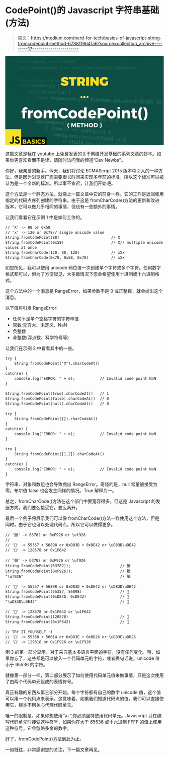 # CodePoint()的 Javascript 字符串基础(方法)

> 原文：<https://medium.com/nerd-for-tech/basics-of-javascript-string-fromcodepoint-method-6788119641a6?source=collection_archive---------17----------------------->

![](img/f098a84b6603335a89e831ac351bc924.png)

这篇文章是我在 youtube 上免费发表的关于网络开发基础的系列文章的抄本。如果你更喜欢看而不是读，请随时访问我的频道“Dev Newbs”。

你好，我亲爱的新手。今天，我们将讨论 ECMAScript 2015 版本中引入的一种方法。但是因为浏览器厂商需要很长时间来实现多年前的标准，所以这个标准可以被认为是一个全新的标准。所以事不宜迟，让我们开始吧。

这个方法是一个静态方法，就像上一篇文章中它的前身一样。它的工作是返回使用指定的代码点序列创建的字符串。由于这是 fromCharCode()方法的更新和改进版本，它可以做几乎相同的事情，但也有一些额外的事情。

让我们看看它在示例 1 中是如何工作的。

```
// 'X' -> 88 or 0x58
// 'x' -> 120 or 0x78// single unicode value
String.fromCodePoint(88)                       // X
String.fromCodePoint(0x58)                     // X// multiple unicode values at once
String.fromCharCode(120, 88, 120)              // xXx
String.fromCharCode(0x78, 0x58, 0x78)          // xXx
```

如您所见，我可以使用 unicode 码位值一次创建单个字符或多个字符。任何数字格式都可以，但为了方便起见，大多数情况下您会希望使用十进制或十六进制格式。

这个方法中的一个消息是 RangeError，如果参数不是 0 或正整数，就会抛出这个消息。

以下值将引发 RangeError:

*   任何不是单个空格字符的字符串值
*   常数:无穷大、未定义、NaN
*   负整数
*   非整数(浮点数、科学符号等)

让我们在示例 2 中看看其中的一些。

```
try {
    String.fromCodePoint("X").charCodeAt() 
}
catch(e) {
    console.log("ERROR: " + e);           // Invalid code point NaN
}

String.fromCodePoint(true).charCodeAt()   // 1
String.fromCodePoint(false).charCodeAt()  // 0
String.fromCodePoint(null).charCodeAt()   // 0

try {
    String.fromCodePoint({}).charCodeAt()
}
catch(e) {
    console.log("ERROR: " + e);           // Invalid code point NaN
}

try {
    String.fromCodePoint([1,2]).charCodeAt()
}
catch(e) {
    console.log("ERROR: " + e);           // Invalid code point NaN
}
```

字符串、对象和数组也会导致抛出 RangeError。奇怪的是，null 常量被接受为零。布尔值 false 也会发生同样的情况。True 解释为一。

总之，fromCharCode()方法在这个部门中要宽容得多。但这是 Javascript 的发展方向，我们要么接受它，要么离开。

最后一个例子将展示我们可以像 fromCharCode()方法一样使用这个方法，但是同时，由于它也可以处理代码点，所以它可以做得更多。

```
// '臘' -> 63782 or 0xF926 or \uf926
// 
// '🙂' -> 55357 + 56898 or 0xD83D + 0xDE42 or \uD83D\uDE42
// '🙂' -> 128578 or 0x1F642

// '臘' -> 63782 or 0xF926 or \uf926
String.fromCodePoint(63782));                      // 臘
String.fromCodePoint(0xF926));                     // 臘
"\uf926"                                           // 臘

// '🙂' -> 55357 + 56898 or 0xD83D + 0xDE42 or \uD83D\uDE42
String.fromCodePoint(55357, 56898)                 // 🙂
String.fromCodePoint(0xD83D, 0xDE42)               // 🙂
"\uD83D\uDE42"                                     // 🙂

// '🙂' -> 128578 or 0x1F642 or \u1F642
String.fromCodePoint(128578)                       // 🙂
String.fromCodePoint(0x1F642)                      // 🙂

// TRY IT YOURSELF :)
// '🤦' -> 55358 + 56614 or 0xD83E + 0xDD26 or \uD83E\uDD26
// '🤦' -> 129318 or 0x1F926 or \u1F926
```

例 3 的第一部分显示，对于来自基本多语言平面的字符，没有任何变化。哦，如果你忘了，这些都是可以放入一个代码单元的字符，或者换句话说，unicode 值小于 65536 的字符。

就像第一部分一样，第二部分展示了如何使用代码单元值来做事情，只是这次使用了由两个代码单元组成的表情符号。

真正有趣的东西从第三部分开始。每个字符都有自己的数字 unicode 值，这个值可以用一个代码点来表示。这意味着，如果我们知道代码点的值，我们可以直接使用它，根本不用关心代理代码单元。

唯一的限制是，如果你想使用“\u ”,你必须坚持使用代码单元。Javascript 只在编写代码单元时接受这种符号，如果你在大于 65536 或十六进制 FFFF 的值上使用这种符号，它会忽略多余的数字。

好了，fromCodePoint()方法到此为止。

一如既往，非常感谢您的关注，下一篇文章再见。